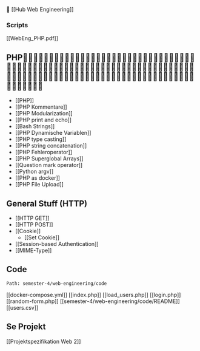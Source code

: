 🤮
[[Hub Web Engineering]]

### Scripts
[[WebEng_PHP.pdf]]

## PHP🤮🤮🤮🤮🤮🤮🤮🤮🤮🤮🤮🤮🤮🤮🤮🤮🤮🤮🤮🤮🤮🤮🤮🤮🤮🤮🤮🤮🤮🤮🤮🤮🤮🤮🤮🤮🤮🤮🤮🤮🤮🤮🤮🤮🤮🤮🤮🤮🤮🤮🤮🤮🤮🤮🤮🤮🤮🤮🤮🤮🤮🤮🤮🤮🤮🤮🤮🤮🤮🤮🤮🤮🤮🤮🤮🤮🤮🤮🤮🤮🤮🤮🤮🤮🤮🤮🤮🤮🤮🤮🤮🤮🤮🤮🤮🤮🤮🤮🤮🤮🤮🤮🤮🤮🤮🤮🤮🤮🤮🤮🤮🤮

- [[PHP]]
- [[PHP Kommentare]]
- [[PHP Modularization]]
- [[PHP print and echo]]
- [[Bash Strings]]
- [[PHP Dynamische Variablen]]
- [[PHP type casting]]
- [[PHP string concatenation]]
- [[PHP Fehleroperator]]
- [[PHP Superglobal Arrays]]
- [[Question mark operator]]
- [[Python argv]]
- [[PHP as docker]]
- [[PHP File Upload]]

## General Stuff (HTTP)
- [[HTTP GET]]
- [[HTTP POST]]
- [[Cookie]]
	- [[Set Cookie]]
- [[Session-based Authentication]]
- [[MIME-Type]]




## Code
```expander
Path: semester-4/web-engineering/code
```
[[docker-compose.yml]]
[[index.php]]
[[load_users.php]]
[[login.php]]
[[random-form.php]]
[[semester-4/web-engineering/code/README]]
[[users.csv]]



## Se Projekt
[[Projektspezifikation Web 2]]

